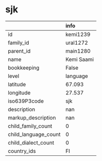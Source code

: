 # sjk
|                      | info       |
|:---------------------|:-----------|
| id                   | kemi1239   |
| family_id            | ural1272   |
| parent_id            | main1280   |
| name                 | Kemi Saami |
| bookkeeping          | False      |
| level                | language   |
| latitude             | 67.093     |
| longitude            | 27.537     |
| iso639P3code         | sjk        |
| description          | nan        |
| markup_description   | nan        |
| child_family_count   | 0          |
| child_language_count | 0          |
| child_dialect_count  | 0          |
| country_ids          | FI         |